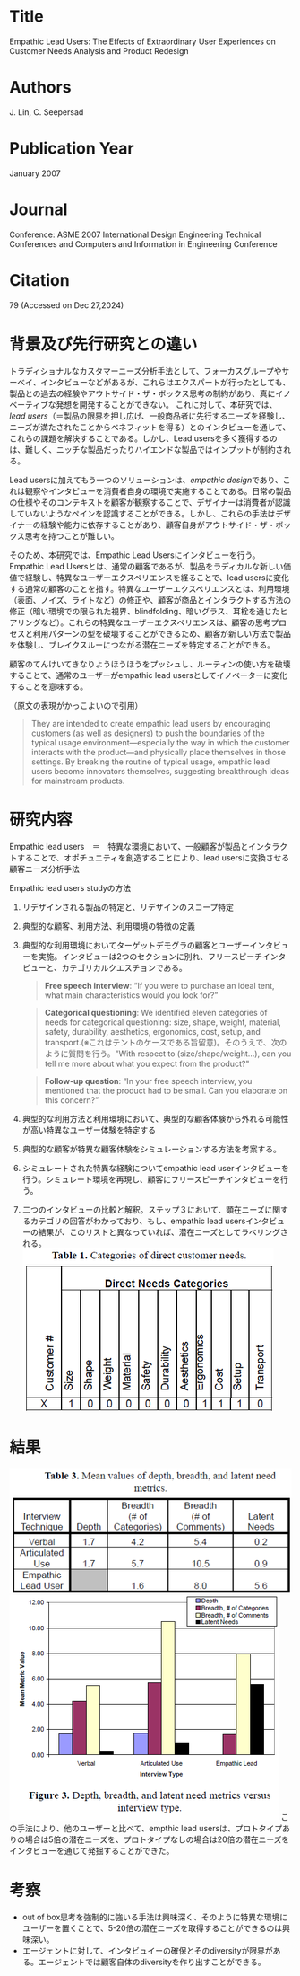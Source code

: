 # Title
Empathic Lead Users: The Effects of Extraordinary User Experiences on Customer Needs Analysis and Product Redesign

# Authors
J. Lin, C. Seepersad

# Publication Year
January 2007

# Journal
Conference: ASME 2007 International Design Engineering Technical Conferences and Computers and Information in Engineering Conference

# Citation
79 (Accessed on Dec 27,2024)

# 背景及び先行研究との違い
トラディショナルなカスタマーニーズ分析手法として、フォーカスグループやサーベイ、インタビューなどがあるが、これらはエクスパートが行ったとしても、製品との過去の経験やアウトサイド・ザ・ボックス思考の制約があり、真にイノベーティブな発想を開発することができない。
これに対して、本研究では、*lead users*（＝製品の限界を押し広げ、一般商品者に先行するニーズを経験し、ニーズが満たされたことからベネフィットを得る）とのインタビューを通して、これらの課題を解決することである。しかし、Lead usersを多く獲得するのは、難しく、ニッチな製品だったりハイエンドな製品ではインプットが制約される。

Lead usersに加えてもう一つのソリューションは、*empathic design*であり、これは観察やインタビューを消費者自身の環境で実施することである。日常の製品の仕様やそのコンテキストを顧客が観察することで、デザイナーは消費者が認識していないようなペインを認識することができる。しかし、これらの手法はデザイナーの経験や能力に依存することがあり、顧客自身がアウトサイド・ザ・ボックス思考を持つことが難しい。

そのため、本研究では、Empathic Lead Usersにインタビューを行う。Empathic Lead Usersとは、通常の顧客であるが、製品をラディカルな新しい価値で経験し、特異なユーザーエクスペリエンスを経ることで、lead usersに変化する通常の顧客のことを指す。特異なユーザーエクスペリエンスとは、利用環境（表面、ノイズ、ライトなど）の修正や、顧客が商品とインタラクトする方法の修正（暗い環境での限られた視界、blindfolding、暗いグラス、耳栓を通じたヒアリングなど）。これらの特異なユーザーエクスペリエンスは、顧客の思考プロセスと利用パターンの型を破壊することができるため、顧客が新しい方法で製品を体験し、ブレイクスルーにつながる潜在ニーズを特定することができる。

顧客のてんけいてきなりようほうほうをプッシュし、ルーティンの使い方を破壊することで、通常のユーザーがempathic lead usersとしてイノベーターに変化することを意味する。

（原文の表現がかっこよいので引用）
>They are intended to create empathic lead users by encouraging customers (as well as designers) to push the boundaries of the typical usage environment—especially the way in which the customer interacts with the product—and physically place themselves in those settings. By breaking the routine of typical usage, empathic lead users become innovators themselves, suggesting breakthrough ideas for mainstream products.

# 研究内容
Empathic lead users　＝　特異な環境において、一般顧客が製品とインタラクトすることで、オポチュニティを創造することにより、lead usersに変換させる顧客ニーズ分析手法

Empathic lead users studyの方法

1. リデザインされる製品の特定と、リデザインのスコープ特定
2. 典型的な顧客、利用方法、利用環境の特徴の定義
3. 典型的な利用環境においてターゲットデモグラの顧客とユーザーインタビューを実施。インタビューは2つのセクションに別れ、フリースピーチインタビューと、カテゴリカルクエスチョンである。
    >**Free speech interview**: “If you were to purchase an ideal tent, what main characteristics would you look for?”

    >**Categorical questioning**: We identified eleven categories of needs for categorical questioning: size, shape, weight, material, safety, durability, aesthetics, ergonomics, cost, setup, and transport.(※これはテントのケースである旨留意)。そのうえで、次のように質問を行う。"With respect to (size/shape/weight…), can you tell me more about what you expect from the product?"

    > **Follow-up question**: “In your free speech interview, you mentioned that the product had to be small. Can you elaborate on this concern?”

4. 典型的な利用方法と利用環境において、典型的な顧客体験から外れる可能性が高い特異なユーザー体験を特定する
5. 典型的な顧客が特異な顧客体験をシミュレーションする方法を考案する。
6. シミュレートされた特異な経験についてempathic lead userインタビューを行う。シミュレート環境を再現し、顧客にフリースピーチインタビューを行う。
7. 二つのインタビューの比較と解釈。ステップ３において、顕在ニーズに関するカテゴリの回答がわかっており、もし、empathic lead usersインタビューの結果が、このリストと異なっていれば、潜在ニーズとしてラベリングされる。
![alt text](image.png)


# 結果
![alt text](image-1.png)
![alt text](image-2.png)
この手法により、他のユーザーと比べて、empthic lead usersは、プロトタイプありの場合は5倍の潜在ニーズを、プロトタイプなしの場合は20倍の潜在ニーズをインタビューを通じて発掘することができた。

# 考察
- out of box思考を強制的に強いる手法は興味深く、そのように特異な環境にユーザーを置くことで、5-20倍の潜在ニーズを取得することができるのは興味深い。
- エージェントに対して、インタビュイーの確保とそのdiversityが限界がある。エージェントでは顧客自体のdiversityを作り出すことができる。
